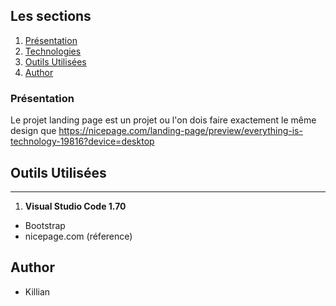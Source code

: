 ## Les sections
1. [Présentation](#Présentation)
2. [Technologies](#Information-Général)
3. [Outils Utilisées](#Outils-Utilisée)
4. [Author](#Author)
### Présentation
Le projet landing page est un projet ou l'on dois faire exactement le même design que https://nicepage.com/landing-page/preview/everything-is-technology-19816?device=desktop

## Outils Utilisées
***
1. **Visual Studio Code 1.70**
* Bootstrap
* nicepage.com (réference)
## Author
* Killian

